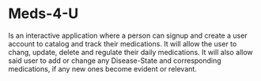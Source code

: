 # Meds-4-U
Is an interactive application where a person can signup and create a user account to catalog and track their medications. It will allow the user to chang, update, delete and regulate their daily medications. It will also allow said user to add or change any Disease-State and corresponding medications, if any new ones become evident or relevant.
